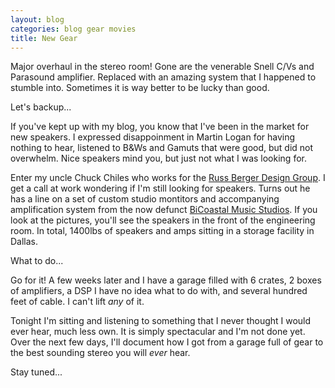 ```yaml
---
layout: blog
categories: blog gear movies
title: New Gear
---
```

Major overhaul in the stereo room!  Gone are the venerable Snell C/Vs and Parasound amplifier.  Replaced with an amazing system that I happened to stumble into.  Sometimes it is way better to be lucky than good.

Let's backup...

If you've kept up with my blog, you know that I've been in the market for new speakers.  I expressed disappoinment in Martin Logan for having nothing to hear, listened to B&Ws and Gamuts that  were good, but did not overwhelm.  Nice speakers mind you, but just not what I was looking for.

Enter my uncle Chuck Chiles who works for the [Russ Berger Design Group](https://rbdg.com).  I get a call at work wondering if I'm still looking for speakers.  Turns out he has a line on a set of custom studio montitors and accompanying amplification system from the now defunct [BiCoastal Music Studios](https://www.sonicscoop.com/2013/08/11/ny-studio-bicoastal-music-closes-hal-winer-on-the-economics-of-world-class-rooms/).  If you look at the pictures, you'll see the speakers in the front of the engineering room.  In total, 1400lbs of speakers and amps sitting in a storage facility in Dallas.

What to do...

Go for it!  A few weeks later and I have a garage filled with 6 crates, 2 boxes of amplifiers, a DSP I have no idea what to do with, and several hundred feet of cable.  I can't lift *any* of it.

Tonight I'm sitting and listening to something that I never thought I would ever hear, much less own.  It is simply spectacular and I'm not done yet.  Over the next few days, I'll document how I got from a garage full of gear to the best sounding stereo you will *ever* hear.

Stay tuned...
